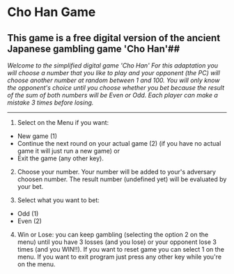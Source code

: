 # Cho Han Game

## This game is a free digital version of the ancient Japanese gambling game 'Cho Han'## 

_Welcome to the simplified digital game 'Cho Han'
For this adaptation you will choose a number that you like to play and your opponent (the PC)
will choose another number at random between 1 and 100.
You will only know the opponent's choice until you choose whether you bet because the result of the sum
of both numbers will be Even or Odd. Each player can make a mistake 3 times before losing._

---

1. Select on the Menu if you want:
  - New game (1)
  - Continue the next round on your actual game (2)
  (if you have no actual game it will just run a new game) or
  - Exit the game (any other key).

2. Choose your number.
Your number will be added to your's adversary choosen number.
The result number (undefined yet) will be evaluated by your bet.

3. Select what you want to bet:
  - Odd (1)
  - Even (2)

4. Win or Lose: you can keep gambling (selecting the option 2 on the menu)
until you have 3 losses (and you lose) or your opponent lose 3 times (and you WIN!!).
If you want to reset game you can select 1 on the menu.
If you want to exit program just press any other key while you're on the menu.
